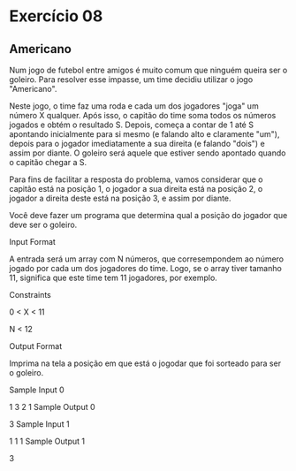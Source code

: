 # Exercício 08

## Americano

Num jogo de futebol entre amigos é muito comum que ninguém queira ser o goleiro. Para resolver esse impasse, um time decidiu utilizar o jogo "Americano".

Neste jogo, o time faz uma roda e cada um dos jogadores "joga" um número X qualquer. Após isso, o capitão do time soma todos os números jogados e obtém o resultado S. Depois, começa a contar de 1 até S apontando inicialmente para si mesmo (e falando alto e claramente "um"), depois para o jogador imediatamente a sua direita (e falando "dois") e assim por diante. O goleiro será aquele que estiver sendo apontado quando o capitão chegar a S.

Para fins de facilitar a resposta do problema, vamos considerar que o capitão está na posição 1, o jogador a sua direita está na posição 2, o jogador a direita deste está na posição 3, e assim por diante.

Você deve fazer um programa que determina qual a posição do jogador que deve ser o goleiro.

Input Format

A entrada será um array com N números, que corresempondem ao número jogado por cada um dos jogadores do time. Logo, se o array tiver tamanho 11, significa que este time tem 11 jogadores, por exemplo.

Constraints

0 < X < 11

N < 12

Output Format

Imprima na tela a posição em que está o jogodar que foi sorteado para ser o goleiro.

Sample Input 0

1 3 2 1
Sample Output 0

3
Sample Input 1

1 1 1
Sample Output 1

3
